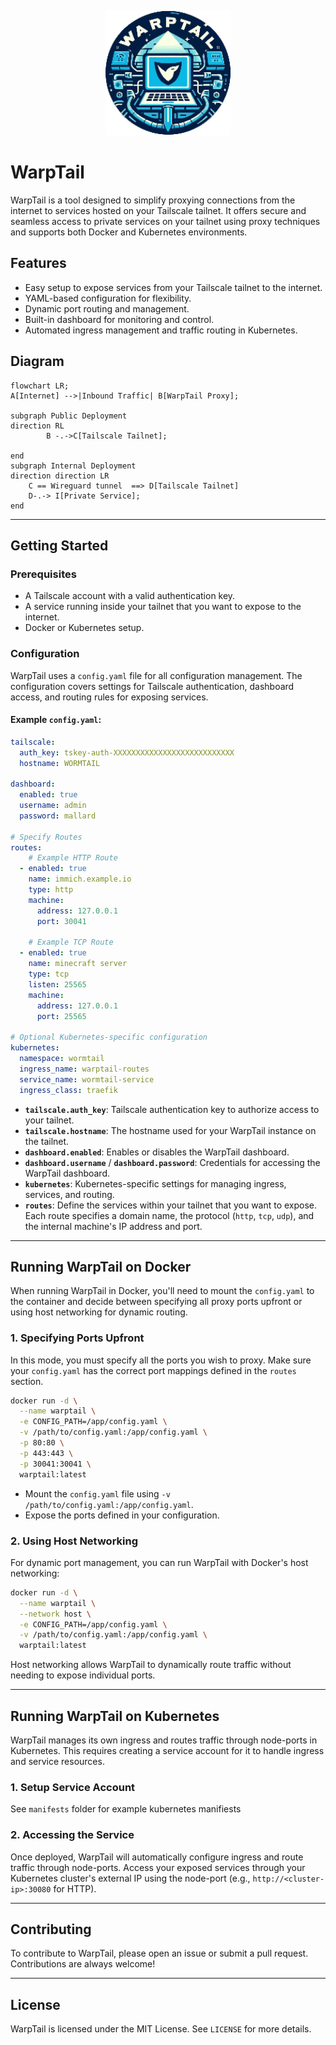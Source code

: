 ![]()

<p align="center"> 
  <img  src="dashboard/public/android-chrome-192x192.png" width="200" />
</p>


# WarpTail

WarpTail is a tool designed to simplify proxying connections from the internet to services hosted on your Tailscale tailnet. It offers secure and seamless access to private services on your tailnet using proxy techniques and supports both Docker and Kubernetes environments.

## Features
- Easy setup to expose services from your Tailscale tailnet to the internet.
- YAML-based configuration for flexibility.
- Dynamic port routing and management.
- Built-in dashboard for monitoring and control.
- Automated ingress management and traffic routing in Kubernetes.


## Diagram

```mermaid
flowchart LR;
A[Internet] -->|Inbound Traffic| B[WarpTail Proxy];

subgraph Public Deployment
direction RL
        B -.->C[Tailscale Tailnet];
    
end
subgraph Internal Deployment
direction direction LR
    C == Wireguard tunnel  ==> D[Tailscale Tailnet]
    D-.-> I[Private Service];
end
```
---

## Getting Started

### Prerequisites
- A Tailscale account with a valid authentication key.
- A service running inside your tailnet that you want to expose to the internet.
- Docker or Kubernetes setup.

### Configuration

WarpTail uses a `config.yaml` file for all configuration management. The configuration covers settings for Tailscale authentication, dashboard access, and routing rules for exposing services.

#### Example `config.yaml`:
```yaml
tailscale:
  auth_key: tskey-auth-XXXXXXXXXXXXXXXXXXXXXXXXXXX
  hostname: WORMTAIL

dashboard:
  enabled: true
  username: admin
  password: mallard

# Specify Routes
routes:
    # Example HTTP Route
  - enabled: true
    name: immich.example.io
    type: http
    machine:
      address: 127.0.0.1
      port: 30041

    # Example TCP Route
  - enabled: true
    name: minecraft server
    type: tcp
    listen: 25565
    machine:
      address: 127.0.0.1
      port: 25565
      
# Optional Kubernetes-specific configuration
kubernetes:
  namespace: wormtail
  ingress_name: warptail-routes
  service_name: wormtail-service
  ingress_class: traefik


```

- **`tailscale.auth_key`**: Tailscale authentication key to authorize access to your tailnet.
- **`tailscale.hostname`**: The hostname used for your WarpTail instance on the tailnet.
- **`dashboard.enabled`**: Enables or disables the WarpTail dashboard.
- **`dashboard.username`** / **`dashboard.password`**: Credentials for accessing the WarpTail dashboard.
- **`kubernetes`**: Kubernetes-specific settings for managing ingress, services, and routing.
- **`routes`**: Define the services within your tailnet that you want to expose. Each route specifies a domain name, the protocol (`http`, `tcp`, `udp`), and the internal machine's IP address and port.

---

## Running WarpTail on Docker

When running WarpTail in Docker, you'll need to mount the `config.yaml` to the container and decide between specifying all proxy ports upfront or using host networking for dynamic routing.

### 1. Specifying Ports Upfront

In this mode, you must specify all the ports you wish to proxy. Make sure your `config.yaml` has the correct port mappings defined in the `routes` section.

```bash
docker run -d \
  --name warptail \
  -e CONFIG_PATH=/app/config.yaml \
  -v /path/to/config.yaml:/app/config.yaml \
  -p 80:80 \
  -p 443:443 \
  -p 30041:30041 \
  warptail:latest
```

- Mount the `config.yaml` file using `-v /path/to/config.yaml:/app/config.yaml`.
- Expose the ports defined in your configuration.

### 2. Using Host Networking

For dynamic port management, you can run WarpTail with Docker's host networking:

```bash
docker run -d \
  --name warptail \
  --network host \
  -e CONFIG_PATH=/app/config.yaml \
  -v /path/to/config.yaml:/app/config.yaml \
  warptail:latest
```

Host networking allows WarpTail to dynamically route traffic without needing to expose individual ports.

---

## Running WarpTail on Kubernetes

WarpTail manages its own ingress and routes traffic through node-ports in Kubernetes. This requires creating a service account for it to handle ingress and service resources.

### 1. Setup Service Account

See `manifests` folder for example kubernetes manifiests


### 2. Accessing the Service

Once deployed, WarpTail will automatically configure ingress and route traffic through node-ports. Access your exposed services through your Kubernetes cluster's external IP using the node-port (e.g., `http://<cluster-ip>:30080` for HTTP).

---

## Contributing
To contribute to WarpTail, please open an issue or submit a pull request. Contributions are always welcome!

---

## License
WarpTail is licensed under the MIT License. See `LICENSE` for more details.